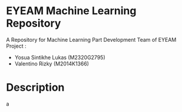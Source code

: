 # EYEAM Machine Learning Repository

A Repository for Machine Learning Part Development Team of EYEAM Project :
- Yosua Sintikhe Lukas (M2320G2795)
- Valentino Rizky (M2014K1366)

Description
==
a

